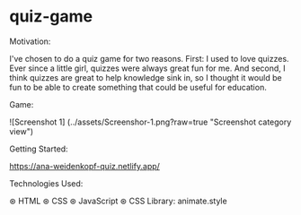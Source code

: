 # quiz-game

Motivation: 

I've chosen to do a quiz game for two reasons. First: I used to love quizzes. Ever since a little girl, quizzes were always great fun for me.
And second, I think quizzes are great to help knowledge sink in, so I thought it would be fun to be able to create something that could be useful for education.

Game:

![Screenshot 1] (../assets/Screenshor-1.png?raw=true "Screenshot category view")

Getting Started: 

https://ana-weidenkopf-quiz.netlify.app/

Technologies Used:

⊛ HTML
⊛ CSS
⊛ JavaScript
⊛ CSS Library: animate.style
